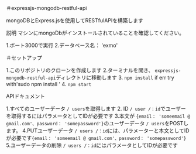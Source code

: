 ＃expressjs-mongodb-restful-api

mongoDBとExpress.jsを使用してRESTfulAPIを構築します

説明
マシンにmongoDbがインストールされていることを確認してください。

1.ポート3000で実行
2.データベース名： 'exmo'

＃セットアップ

1.このリポジトリのクローンを作成します
2.ターミナルを開き、 `expressjs-mongodb-restful-api`ディレクトリに移動します
3. `npm install` if err try with'sudo npm install '
4. `npm start`

APIドキュメント

1.すべてのユーザーデータ `/ users`を取得します
2. ID `/ user /：id`でユーザーを取得するにはパラメータとしてIDが必要です
3.本文が `{email： 'someemail @ gmail.com'、password： 'somepassword'}`のユーザーデータ `/ users`をPOSTします。
4.PUTユーザーデータ `/ users /：id`には、パラメーターと本文としてIDが必要です` {email： 'someemail @ gmail.com'、password： 'somepassword'} `
5.ユーザーデータの削除 `/ users /：id`にはパラメータとしてIDが必要です